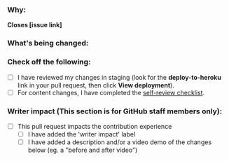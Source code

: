 <!--
Thank you for contributing to this project! You must fill out the information below before we can review this pull request. By explaining why you're making a change (or linking to a pull request) and what changes you've made, we can triage your pull request to the best possible team for review.

See our [CONTRIBUTING.md](/main/CONTRIBUTING.md) for information how to contribute.

For changes to content in [site policy](https://github.com/github/docs/tree/main/content/github/site-policy), see the [CONTRIBUTING guide in the site-policy repo](https://github.com/github/site-policy/blob/main/CONTRIBUTING.md).

We cannot accept changes to our translated content right now. See the [contributing.md](/main/CONTRIBUTING.md#earth_asia-translations) for more information.

Thanks again!
-->

### Why:

<!-- 
- If there's an existing issue for your change, please link to it.
- If there's _not_ an existing issue, please open one first to make it more likely that this update will be accepted: https://github.com/github/docs/issues/new/choose. -->
**Closes [issue link]**

### What's being changed:

<!-- Share artifacts of the changes, be they code snippets, GIFs or screenshots; whatever shares the most context. -->

### Check off the following:
- [ ] I have reviewed my changes in staging (look for the **deploy-to-heroku** link in your pull request, then click **View deployment**).
- [ ] For content changes, I have completed the [self-review checklist](https://github.com/github/docs/blob/main/CONTRIBUTING.md#self-review).

### Writer impact (This section is for GitHub staff members only):

- [ ] This pull request impacts the contribution experience
  - [ ] I have added the 'writer impact' label
  - [ ] I have added a description and/or a video demo of the changes below (eg. a "before and after video")

<!-- Description of the writer impact here -->
